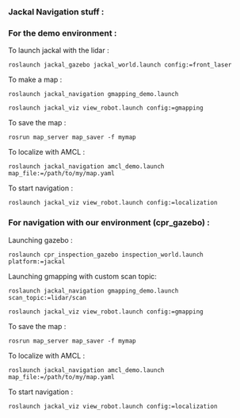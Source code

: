 ### Jackal Navigation stuff :

### For the demo environment :

To launch jackal with the lidar :
```
roslaunch jackal_gazebo jackal_world.launch config:=front_laser
```

To make a map :
```
roslaunch jackal_navigation gmapping_demo.launch
```

```
roslaunch jackal_viz view_robot.launch config:=gmapping
```

To save the map :
```
rosrun map_server map_saver -f mymap
```

To localize with AMCL :
```
roslaunch jackal_navigation amcl_demo.launch map_file:=/path/to/my/map.yaml
```

To start navigation :
```
roslaunch jackal_viz view_robot.launch config:=localization
```

### For navigation with our environment (cpr_gazebo) :

Launching gazebo :
```
roslaunch cpr_inspection_gazebo inspection_world.launch platform:=jackal
```
Launching gmapping with custom scan topic:
```
roslaunch jackal_navigation gmapping_demo.launch scan_topic:=lidar/scan
```

```
roslaunch jackal_viz view_robot.launch config:=gmapping
```
To save the map :
```
rosrun map_server map_saver -f mymap
```

To localize with AMCL :
```
roslaunch jackal_navigation amcl_demo.launch map_file:=/path/to/my/map.yaml
```

To start navigation :
```
roslaunch jackal_viz view_robot.launch config:=localization
```